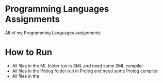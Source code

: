 # Programming Languages Assignments
 All of my Programming Languages assignments

 How to Run
==============

* All files in the ML folder run in SML and need some SML compiler
* All files in the Prolog folder run in Prolog and need some Prolog compiler
* All files in the
